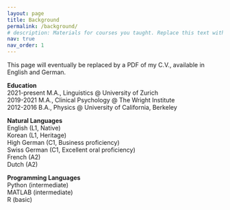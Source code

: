 ```yaml
---
layout: page
title: Background
permalink: /background/
# description: Materials for courses you taught. Replace this text with your description.
nav: true
nav_order: 1
---
```


This page will eventually be replaced by a PDF of my C.V., available in English and German.

<!-- EDUCATION -->
<p>
<strong>Education</strong><br>
2021-present M.A., Linguistics @ University of Zurich<br>
2019-2021 M.A., Clinical Psychology @ The Wright Institute<br>
2012-2016 B.A., Physics @ University of California, Berkeley
</p>


<!-- NATURAL LANGUAGES -->
<p>
<strong>Natural Languages</strong><br>
English (L1, Native)<br>
Korean (L1, Heritage)<br>
High German (C1, Business proficiency)<br>
Swiss German (C1, Excellent oral proficiency)<br>
French (A2)<br>
Dutch (A2)
</p>


<!-- PROGRAMMING LANGUAGES -->
<p>
<strong>Programming Languages</strong><br>
Python (intermediate)<br>
MATLAB (intermediate)<br>
R (basic)
</p>
